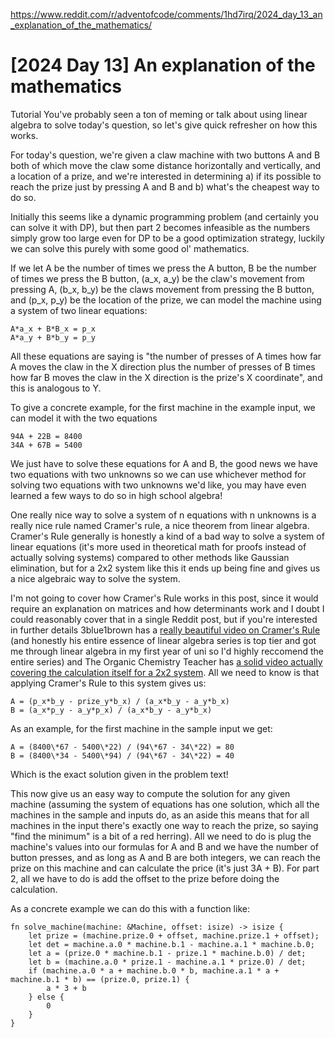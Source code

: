 https://www.reddit.com/r/adventofcode/comments/1hd7irq/2024_day_13_an_explanation_of_the_mathematics/

# [2024 Day 13] An explanation of the mathematics

Tutorial
You've probably seen a ton of meming or talk about using linear algebra to solve today's question, 
so let's give quick refresher on how this works.

For today's question, we're given a claw machine with two buttons A and B both of which move the 
claw some distance horizontally and vertically, and a location of a prize, and we're interested in 
determining a) if its possible to reach the prize just by pressing A and B and b) what's the 
cheapest way to do so.

Initially this seems like a dynamic programming problem (and certainly you can solve it with DP), 
but then part 2 becomes infeasible as the numbers simply grow too large even for DP to be a good 
optimization strategy, luckily we can solve this purely with some good ol' mathematics.

If we let A be the number of times we press the A button, B be the number of times we press 
the B button, (a_x, a_y) be the claw's movement from pressing A, (b_x, b_y) be the claws movement 
from pressing the B button, and (p_x, p_y) be the location of the prize, we can model the machine 
using a system of two linear equations:

```
A*a_x + B*B_x = p_x
A*a_y + B*b_y = p_y
```

All these equations are saying is "the number of presses of A times how far A moves the claw in 
the X direction plus the number of presses of B times how far B moves the claw in the X direction 
is the prize's X coordinate", and this is analogous to Y.

To give a concrete example, for the first machine in the example input, we can model it with the 
two equations

```
94A + 22B = 8400
34A + 67B = 5400
```

We just have to solve these equations for A and B, the good news we have two equations with two 
unknowns so we can use whichever method for solving two equations with two unknowns we'd like, 
you may have even learned a few ways to do so in high school algebra!

One really nice way to solve a system of n equations with n unknowns is a really nice rule named 
Cramer's rule, a nice theorem from linear algebra. Cramer's Rule generally is honestly a kind of 
a bad way to solve a system of linear equations (it's more used in theoretical math for proofs 
instead of actually solving systems) compared to other methods like Gaussian elimination, but 
for a 2x2 system like this it ends up being fine and gives us a nice algebraic way to solve the 
system.

I'm not going to cover how Cramer's Rule works in this post, since it would require an explanation 
on matrices and how determinants work and I doubt I could reasonably cover that in a single Reddit 
post, but if you're interested in further details 3blue1brown has a [really beautiful video on 
Cramer's Rule](https://www.youtube.com/watch?v=jBsC34PxzoM) (and honestly his entire essence of 
linear algebra series is top tier and got me through linear algebra in my first year of uni so 
I'd highly reccomend the entire series) 
and The Organic Chemistry Teacher has [a solid video actually covering the calculation itself 
for a 2x2 system](https://www.youtube.com/watch?v=vXqlIOX2itM). All we need to know is that 
applying Cramer's Rule to this system gives us:

```
A = (p_x*b_y - prize_y*b_x) / (a_x*b_y - a_y*b_x)
B = (a_x*p_y - a_y*p_x) / (a_x*b_y - a_y*b_x)
```

As an example, for the first machine in the sample input we get:

```
A = (8400\*67 - 5400\*22) / (94\*67 - 34\*22) = 80
B = (8400\*34 - 5400\*94) / (94\*67 - 34\*22) = 40
```

Which is the exact solution given in the problem text!

This now give us an easy way to compute the solution for any given machine (assuming the system 
of equations has one solution, which all the machines in the sample and inputs do, as an aside 
this means that for all machines in the input there's exactly one way to reach the prize, so 
saying "find the minimum" is a bit of a red herring). All we need to do is plug the machine's 
values into our formulas for A and B and we have the number of button presses, and as long 
as A and B are both integers, we can reach the prize on this machine and can calculate the 
price (it's just 3A + B). For part 2, all we have to do is add the offset to the prize before 
doing the calculation.

As a concrete example we can do this with a function like:

```
fn solve_machine(machine: &Machine, offset: isize) -> isize {
    let prize = (machine.prize.0 + offset, machine.prize.1 + offset);
    let det = machine.a.0 * machine.b.1 - machine.a.1 * machine.b.0;
    let a = (prize.0 * machine.b.1 - prize.1 * machine.b.0) / det;
    let b = (machine.a.0 * prize.1 - machine.a.1 * prize.0) / det;
    if (machine.a.0 * a + machine.b.0 * b, machine.a.1 * a + machine.b.1 * b) == (prize.0, prize.1) {
        a * 3 + b
    } else {
        0
    }
}
```